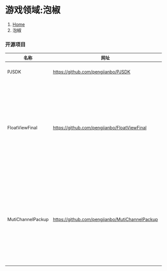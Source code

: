 # 游戏领域:泡椒

<ol class="breadcrumb"><li><a href="/">Home</a></li><li class="active">泡椒</li></ol>

### 开源项目
|名称|网址|语言|说明|
|------|------|------|------|
|PJSDK|https://github.com/pengjianbo/PJSDK|Android|泡椒网游戏联运SDK|
|FloatViewFinal|https://github.com/pengjianbo/FloatViewFinal|Android|泡椒网游戏SDK Float View（悬浮窗）实现 (兼容MIUI系统)<br />![](images/paojiao-floatviewfinal-screenshot.png)|
|MutiChannelPackup|https://github.com/pengjianbo/MutiChannelPackup|Java|Android多渠道打包，有网页版，Gradle版，Python版、BAT脚本、Jar版…看大家的喜好选择|

